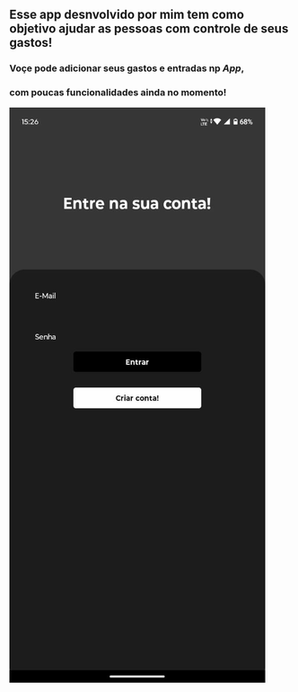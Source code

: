 ## Esse app desnvolvido por mim tem como objetivo ajudar as pessoas com controle de seus gastos!

### Voçe pode adicionar seus gastos e entradas np *App*, 
### com poucas funcionalidades ainda no momento! 



![img do app](https://github.com/AlisonNunesAraujo/appWallet/blob/main/assets/imgApp3.jpeg?raw=true)

